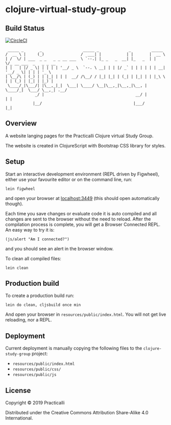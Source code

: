 # clojure-virtual-study-group

## Build Status

[![CircleCI](https://circleci.com/gh/practicalli/clojure-study-group-website.svg?style=svg)](https://circleci.com/gh/practicalli/clojure-study-group-website)

```
 _____ _       _                  _____ _             _         _____
/  __ \ |     (_)                /  ___| |           | |       |  __ \
| /  \/ | ___  _ _   _ _ __ ___  \ `--.| |_ _   _  __| |_   _  | |  \/_ __ ___  _   _ _ __
| |   | |/ _ \| | | | | '__/ _ \  `--. \ __| | | |/ _` | | | | | | __| '__/ _ \| | | | '_ \
| \__/\ | (_) | | |_| | | |  __/ /\__/ / |_| |_| | (_| | |_| | | |_\ \ | | (_) | |_| | |_) |
 \____/_|\___/| |\__,_|_|  \___| \____/ \__|\__,_|\__,_|\__, |  \____/_|  \___/ \__,_| .__/
             _/ |                                        __/ |                       | |
            |__/                                        |___/                        |_|
```

## Overview
A website langing pages for the Practicalli Clojure virtual Study Group.

The website is created in ClojureScript with Bootstrap CSS library for styles.


## Setup

Start an interactive development environment (REPL driven by Figwheel), either use your favourite editor or on the command line, run:

    lein figwheel

and open your browser at [localhost:3449](http://localhost:3449/) (this should open automatically though).

Each time you save changes or evaluate code it is auto compiled and all changes are sent to the browser without the need to reload. After the compilation process is complete, you will get a Browser Connected REPL. An easy way to try it is:

    (js/alert "Am I connected?")

and you should see an alert in the browser window.

To clean all compiled files:

    lein clean

## Production build

To create a production build run:

    lein do clean, cljsbuild once min

And open your browser in `resources/public/index.html`. You will not
get live reloading, nor a REPL.

## Deployment

Current deployment is manually copying the following files to the `clojure-study-group` project:

* `resources/public/index.html`
* `resources/public/css/`
* `resources/public/js`


## License

Copyright © 2019 Practicalli

Distributed under the Creative Commons Attribution Share-Alike 4.0 International.
